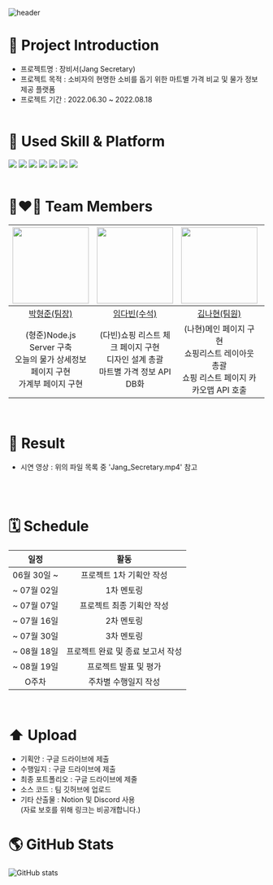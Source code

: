 ![header](https://capsule-render.vercel.app/api?type=waving&color=gradient&height=300&section=header&text=Team%20TMI&fontSize=90)

# 🎨 Project Introduction

- 프로젝트명
  : 장비서(Jang Secretary)
- 프로젝트 목적
  : 소비자의 현명한 소비를 돕기 위한 마트별 가격 비교 및 물가 정보 제공 플랫폼
- 프로젝트 기간
  : 2022.06.30 ~ 2022.08.18
  <br/><br/>

# 🤹 Used Skill & Platform

<img src="https://img.shields.io/badge/HTML5-E34F26?style=for-the-badge&logo=HTML5&logoColor=black"> <img src="https://img.shields.io/badge/CSS3-1572B6?style=for-the-badge&logo=CSS3&logoColor=black"> <img src="https://img.shields.io/badge/JavaScript-F7DF1E?style=for-the-badge&logo=JavaScript&logoColor=black"> <img src="https://img.shields.io/badge/Node.js-339933?style=for-the-badge&logo=Node.js&logoColor=black"> <img src="https://img.shields.io/badge/Visual Studio Code-007ACC?style=for-the-badge&logo=Visual Studio Code&logoColor=black"> <img src="https://img.shields.io/badge/OpenAPI-6BA539?style=for-the-badge&logo=OpenAPI Initiative&logoColor=black"> <img src="https://img.shields.io/badge/GitHub-181717?style=for-the-badge&logo=GitHub&logoColor=black">  
 </br>

# 👩‍❤️‍👨 Team Members

| <img src="https://user-images.githubusercontent.com/109474391/182086295-125e0da0-9687-4e8d-95b0-37acc31252f6.jpg"  width="150" height="150"/> | <img src="https://user-images.githubusercontent.com/103403634/180957419-98acf90c-d964-4ac4-826c-7be77084b2f4.jpg"  width="150" height="150"/> | <img src="https://user-images.githubusercontent.com/109474391/182086390-42b3aa17-4879-42f7-b72d-a093e951788c.jpg"  width="150" height="150"/> | <img src="https://user-images.githubusercontent.com/109474391/182086473-e66c8be6-3cfd-4466-ad0c-575de1fa4e76.jpg"  width="150" height="150"/> | <img src="https://user-images.githubusercontent.com/109474391/182086431-3356c6d9-a9c8-4dea-8e93-c3f519f353da.jpg"  width="150" height="150"/> |
| :-------------------------------------------------------------------------------------------------------------------------------------------: | :-------------------------------------------------------------------------------------------------------------------------------------------: | :-------------------------------------------------------------------------------------------------------------------------------------------: | :-------------------------------------------------------------------------------------------------------------------------------------------: | :-------------------------------------------------------------------------------------------------------------------------------------------: |
|                                                   [박형준(팀장)](https://github.com/HyeongJun030)                                                   |                                                     [임다빈(수석)](https://github.com/olabeann)                                                     |                                                     [김나현(팀원)](https://github.com/evelynKr)                                                     |                                                  [허승현(팀원)](https://github.com/seunghyeonheo)                                                   |                                                   [우형규(팀원)](https://github.com/WooHyounggyu)                                                   |
|                                                                   (형준)Node.js Server 구축 <br> 오늘의 물가 상세정보 페이지 구현 <br> 가계부 페이지 구현                                                                 |                                                     (다빈)쇼핑 리스트 체크 페이지 구현 <br> 디자인 설계 총괄 <br> 마트별 가격 정보 API DB화                                                     |                                                          (나현)메인 페이지 구현 <br> 쇼핑리스트 레이아웃 총괄 <br> 쇼핑 리스트 페이지 카카오맵 API 호출                                                         |                                                    (승현)오늘의 물가 페이지 구현 <br> 물가 정보 API 호출 <br> ejs를 사용하여 API 데이터 출력                                                         |                                                          (형규)사이트 소개 페이지 구현 <br> 쇼핑 리스트 가격 예산안 페이지 구현 <br> 마트별 가격 정보 API DB화                                                          |

  <br/>

# 🔎 Result

- 시연 영상 : 위의 파일 목록 중 'Jang_Secretary.mp4' 참고

<br/><br/>

# 🗓️ Schedule

|    일정     |               활동                |
| :---------: | :-------------------------------: |
| 06월 30일 ~ |     프로젝트 1차 기획안 작성      |
| ~ 07월 02일 |            1차 멘토링             |
| ~ 07월 07일 |     프로젝트 최종 기획안 작성     |
| ~ 07월 16일 |            2차 멘토링             |
| ~ 07월 30일 |            3차 멘토링             |
| ~ 08월 18일 | 프로젝트 완료 및 종료 보고서 작성 |
| ~ 08월 19일 |       프로젝트 발표 및 평가       |
|    O주차    |       주차별 수행일지 작성        |

<br/>

# ⬆️ Upload

- 기획안 : 구글 드라이브에 제출
- 수행일지 : 구글 드라이브에 제출
- 최종 포트폴리오 : 구글 드라이브에 제줄
- 소스 코드 : 팀 깃허브에 업로드
- 기타 산출물 : Notion 및 Discord 사용 <br/>
(자료 보호를 위해 링크는 비공개합니다.)
  <br/>

# 🌎 GitHub Stats

![GitHub stats](https://github-readme-stats.vercel.app/api?username=TMI&show_icons=true&theme=gotham)
